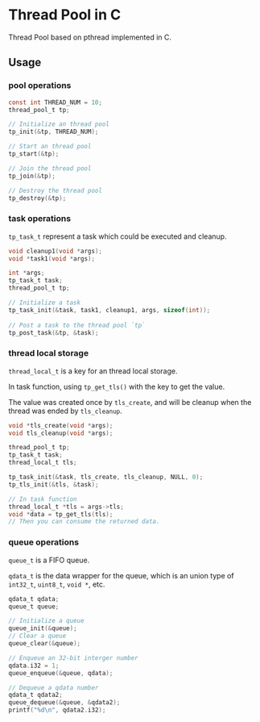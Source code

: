 # Thread Pool in C

Thread Pool based on pthread implemented in C.



## Usage

### pool operations

```c
const int THREAD_NUM = 10;
thread_pool_t tp;

// Initialize an thread pool
tp_init(&tp, THREAD_NUM);

// Start an thread pool
tp_start(&tp);

// Join the thread pool
tp_join(&tp);

// Destroy the thread pool
tp_destroy(&tp);
```



### task operations

`tp_task_t` represent a task which could be executed and cleanup.

```c
void cleanup1(void *args);
void *task1(void *args);

int *args;
tp_task_t task;
thread_pool_t tp;

// Initialize a task
tp_task_init(&task, task1, cleanup1, args, sizeof(int));
             
// Post a task to the thread pool `tp`
tp_post_task(&tp, &task);
```



### thread local storage

`thread_local_t` is a key for an thread local storage. 

In task function, using `tp_get_tls()` with the key to get the value. 

The value was created once by `tls_create`, and will be cleanup when the thread was ended by `tls_cleanup`.

```c
void *tls_create(void *args);
void tls_cleanup(void *args);

thread_pool_t tp;
tp_task_t task;
thread_local_t tls;

tp_task_init(&task, tls_create, tls_cleanup, NULL, 0);
tp_tls_init(&tls, &task);

// In task function
thread_local_t *tls = args->tls;
void *data = tp_get_tls(tls);
// Then you can consume the returned data.
```



### queue operations

`queue_t` is a FIFO queue.

`qdata_t` is the data wrapper for the queue, which is an union type of `int32_t`, `uint8_t`,  `void *`, etc.

```c
qdata_t qdata;
queue_t queue;

// Initialize a queue
queue_init(&queue);
// Clear a queue
queue_clear(&queue);

// Enqueue an 32-bit interger number
qdata.i32 = 1;
queue_enqueue(&queue, qdata);

// Dequeue a qdata number
qdata_t qdata2;
queue_dequeue(&queue, &qdata2);
printf("%d\n", qdata2.i32);
```